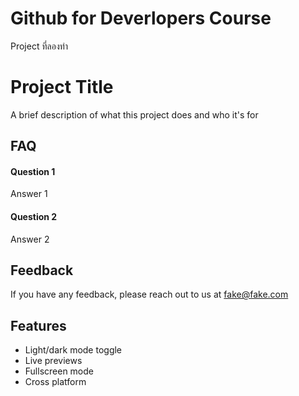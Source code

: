 # Github for Deverlopers Course
Project ที่ลองทำ



# Project Title

A brief description of what this project does and who it's for


## FAQ

#### Question 1

Answer 1

#### Question 2

Answer 2


## Feedback

If you have any feedback, please reach out to us at fake@fake.com


## Features

- Light/dark mode toggle
- Live previews
- Fullscreen mode
- Cross platform




